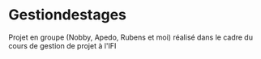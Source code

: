 # Gestiondestages
Projet en groupe (Nobby, Apedo, Rubens et moi) réalisé dans le cadre du cours de gestion de projet à l'IFI
